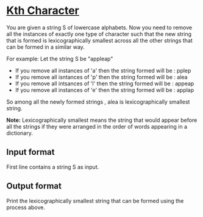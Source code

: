 # [Kth Character][link]

You are given a string S of lowercase alphabets. Now you need to remove all the instances of exactly one type of character such that the new string that is formed is lexicographically smallest across all the other strings that can be formed in a similar way.

For example: Let the string S be "appleap"

- If you remove all instances of 'a' then the string formed will be : pplep
- If you remove all isntances of 'p' then the string formed will be : alea
- If you remove all intsances of 'l' then the string formed will be : appeap
- If you remove all instances of 'e' then the string formed will be : applap

So among all the newly formed strings , alea is lexicographically smallest string.

**Note:** Lexicographically smallest means the string that would appear before all the strings if they were arranged in the order of words appearing in a dictionary.

## Input format

First line contains a string S as input.

## Output format

Print the lexicographically smallest string that can be formed using the process above.

[link]: https://www.hackerearth.com/practice/basic-programming/implementation/basics-of-implementation/practice-problems/algorithm/kth-character-60eed906/
